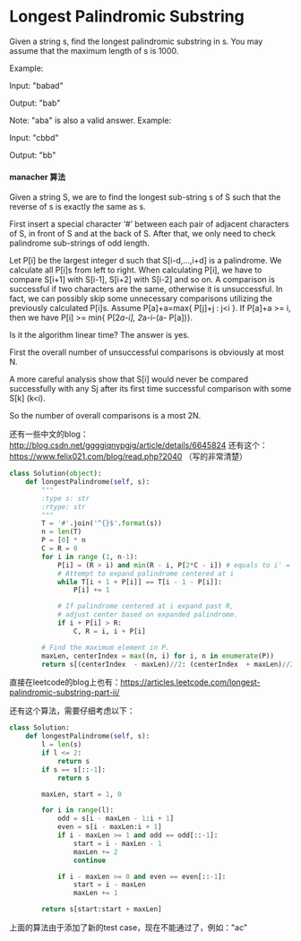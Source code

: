 # Longest Palindromic Substring

Given a string s, find the longest palindromic substring in s. You may assume that the maximum length of s is 1000.

Example:

Input: "babad"

Output: "bab"

Note: "aba" is also a valid answer.
Example:

Input: "cbbd"

Output: "bb"

#### manacher 算法
Given a string S, we are to find the longest sub-string s of S such that the reverse of s is exactly the same as s.

First insert a special character ‘#’ between each pair of adjacent characters of S, in front of S and at the back of S. After that, we only need to check palindrome sub-strings of odd length.

Let P[i] be the largest integer d such that S[i-d,…,i+d] is a palindrome.  We calculate all P[i]s from left to right. When calculating P[i], we have to compare S[i+1] with S[i-1], S[i+2] with S[i-2] and so on. A comparison is successful if two characters are the same, otherwise it is unsuccessful. In fact, we can possibly skip some unnecessary comparisons utilizing the previously calculated P[i]s.
Assume P[a]+a=max{ P[j]+j :  j<i }. If P[a]+a >= i, then we have P[i] >= min{ P[2*a-i],  2*a-i-(a- P[a])}.

Is it the algorithm linear time? The answer is yes.

First the overall number of unsuccessful comparisons is obviously at most N.

A more careful analysis show that S[i] would never be compared successfully with any S[j](j<i) after its first time successful comparison with some S[k] (k<i).

So the number of overall comparisons is a most 2N.

还有一些中文的blog：http://blog.csdn.net/ggggiqnypgjg/article/details/6645824
还有这个：https://www.felix021.com/blog/read.php?2040 （写的非常清楚）

```Python
class Solution(object):
    def longestPalindrome(self, s):
        """
        :type s: str
        :rtype: str
        """
        T = '#'.join('^{}$'.format(s))
        n = len(T)
        P = [0] * n
        C = R = 0
        for i in range (1, n-1):
            P[i] = (R > i) and min(R - i, P[2*C - i]) # equals to i' = C - (i-C)
            # Attempt to expand palindrome centered at i
            while T[i + 1 + P[i]] == T[i - 1 - P[i]]:
                P[i] += 1

            # If palindrome centered at i expand past R,
            # adjust center based on expanded palindrome.
            if i + P[i] > R:
                C, R = i, i + P[i]

        # Find the maximum element in P.
        maxLen, centerIndex = max((n, i) for i, n in enumerate(P))
        return s[(centerIndex  - maxLen)//2: (centerIndex  + maxLen)//2]

```
直接在leetcode的blog上也有：https://articles.leetcode.com/longest-palindromic-substring-part-ii/

还有这个算法，需要仔细考虑以下：

```Python
class Solution:
    def longestPalindrome(self, s):
        l = len(s)
        if l <= 2:
            return s
        if s == s[::-1]:
            return s

        maxLen, start = 1, 0

        for i in range(l):
            odd = s[i - maxLen - 1:i + 1]
            even = s[i - maxLen:i + 1]
            if i - maxLen >= 1 and odd == odd[::-1]:
                start = i - maxLen - 1
                maxLen += 2
                continue

            if i - maxLen >= 0 and even == even[::-1]:
                start = i - maxLen
                maxLen += 1

        return s[start:start + maxLen]
```
上面的算法由于添加了新的test case，现在不能通过了，例如："ac"
